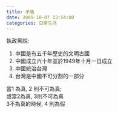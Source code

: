 ```yaml
---
title: 矛盾
date: 2009-10-07 13:54:00
categories: 日常生活
---
```


  
執政黨說:   
  
1. 中國是有五千年歷史的文明古國  
2. 中國成立六十年並於1949年十月一日成立  
3. 中國統治台灣  
4. 台灣是中國不可分割的一部分  
  
當1 為真, 2 則不可為真;   
或當2為真, 3則不可為真  
3不為真的時候, 4 則為假  